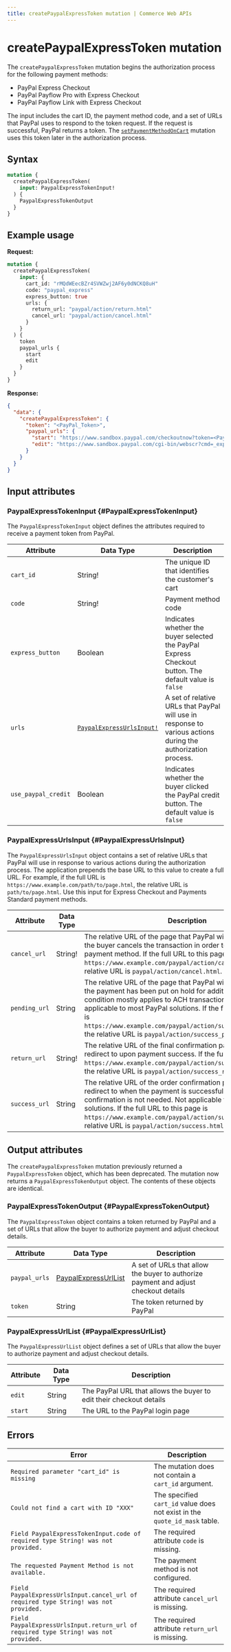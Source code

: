 ```yaml
---
title: createPaypalExpressToken mutation | Commerce Web APIs
---
```


# createPaypalExpressToken mutation

The `createPaypalExpressToken` mutation begins the authorization process for the following payment methods:

*  PayPal Express Checkout
*  PayPal Payflow Pro with Express Checkout
*  PayPal Payflow Link with Express Checkout

The input includes the cart ID, the payment method code, and a set of URLs that PayPal uses to respond to the token request. If the request is successful, PayPal returns a token. The [`setPaymentMethodOnCart`](../../cart/mutations/set-payment-method.md) mutation uses this token later in the authorization process.

## Syntax

```graphql
mutation {
  createPaypalExpressToken(
    input: PaypalExpressTokenInput!
  ) {
    PaypalExpressTokenOutput
  }
}
```

## Example usage

**Request:**

```graphql
mutation {
  createPaypalExpressToken(
    input: {
      cart_id: "rMQdWEecBZr4SVWZwj2AF6y0dNCKQ8uH"
      code: "paypal_express"
      express_button: true
      urls: {
        return_url: "paypal/action/return.html"
        cancel_url: "paypal/action/cancel.html"
      }
    }
  ) {
    token
    paypal_urls {
      start
      edit
    }
  }
}
```

**Response:**

```json
{
  "data": {
    "createPaypalExpressToken": {
      "token": "<PayPal_Token>",
      "paypal_urls": {
        "start": "https://www.sandbox.paypal.com/checkoutnow?token=<PayPal_Token>",
        "edit": "https://www.sandbox.paypal.com/cgi-bin/webscr?cmd=_express-checkout&useraction=continue&token=<PayPal_Token>"
      }
    }
  }
}
```

## Input attributes

### PaypalExpressTokenInput {#PaypalExpressTokenInput}

The `PaypalExpressTokenInput` object defines the attributes required to receive a payment token from PayPal.

Attribute |  Data Type | Description
--- | --- | ---
`cart_id` | String! | The unique ID that identifies the customer's cart
`code` | String! | Payment method code
`express_button` | Boolean | Indicates whether the buyer selected the PayPal Express Checkout button. The default value is `false`
`urls` | [`PaypalExpressUrlsInput!`](#PaypalExpressUrlsInput) | A set of relative URLs that PayPal will use in response to various actions during the authorization process.
`use_paypal_credit` | Boolean | Indicates whether the buyer clicked the PayPal credit button. The default value is `false`

### PaypalExpressUrlsInput {#PaypalExpressUrlsInput}

The `PaypalExpressUrlsInput` object contains a set of relative URLs that PayPal will use in response to various actions during the authorization process. The application prepends the base URL to this value to create a full URL. For example, if the full URL is `https://www.example.com/path/to/page.html`, the relative URL is `path/to/page.html`. Use this input for Express Checkout and Payments Standard payment methods.

Attribute |  Data Type | Description
--- | --- | ---
`cancel_url` | String! | The relative URL of the page that PayPal will redirect to when the buyer cancels the transaction in order to choose a different payment method. If the full URL to this page is `https://www.example.com/paypal/action/cancel.html`, the relative URL is `paypal/action/cancel.html`.
`pending_url` | String | The relative URL of the page that PayPal will redirect to when the payment has been put on hold for additional review. This condition mostly applies to ACH transactions, and is not applicable to most PayPal solutions. If the full URL to this page is `https://www.example.com/paypal/action/success_pending.html`, the relative URL is `paypal/action/success_pending.html`.
`return_url` | String! | The relative URL of the final confirmation page that PayPal will redirect to upon payment success. If the full URL is `https://www.example.com/paypal/action/success_review.html`, the relative URL is `paypal/action/success_review.html`.
`success_url` | String | The relative URL of the order confirmation page that PayPal will redirect to when the payment is successful and additional confirmation is not needed. Not applicable to most PayPal solutions. If the full URL to this page is `https://www.example.com/paypal/action/success.html`, the relative URL is `paypal/action/success.html`.

## Output attributes

<InlineAlert variant="info" slots="text" />

The `createPaypalExpressToken` mutation previously returned a `PaypalExpressToken` object, which has been deprecated. The mutation now returns a `PaypalExpressTokenOutput` object. The contents of these objects are identical.

### PaypalExpressTokenOutput {#PaypalExpressTokenOutput}

The `PaypalExpressToken` object contains a token returned by PayPal and a set of URLs that allow the buyer to authorize payment and adjust checkout details.

Attribute |  Data Type | Description
--- | --- | ---
`paypal_urls` | [PaypalExpressUrlList](#PaypalExpressUrlList) | A set of URLs that allow the buyer to authorize payment and adjust checkout details
`token` | String | The token returned by PayPal

### PaypalExpressUrlList {#PaypalExpressUrlList}

The `PaypalExpressUrlList` object defines a set of URLs that allow the buyer to authorize payment and adjust checkout details.

Attribute |  Data Type | Description
--- | --- | ---
`edit` | String | The PayPal URL that allows the buyer to edit their checkout details
`start` | String | The URL to the PayPal login page

## Errors

Error | Description
--- | ---
`Required parameter "cart_id" is missing` | The mutation does not contain a `cart_id` argument.
`Could not find a cart with ID "XXX"` | The specified `cart_id` value does not exist in the `quote_id_mask` table.
`Field PaypalExpressTokenInput.code of required type String! was not provided.` | The required attribute `code` is missing.
`The requested Payment Method is not available.` | The payment method is not configured.
`Field PaypalExpressUrlsInput.cancel_url of required type String! was not provided.` | The required attribute `cancel_url` is missing.
`Field PaypalExpressUrlsInput.return_url of required type String! was not provided.` | The required attribute `return_url` is missing.
